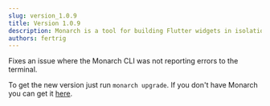 ```yaml
---
slug: version_1.0.9
title: Version 1.0.9
description: Monarch is a tool for building Flutter widgets in isolation. It makes it easy to build, test and debug complex UIs.
authors: fertrig
---
```


Fixes an issue where the Monarch CLI was not reporting errors to the terminal.

To get the new version just run `monarch upgrade`. If you don't have Monarch you can get it [here](/docs/install).
